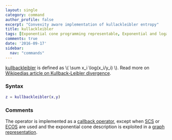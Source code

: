 ```yaml
---
layout: single
category: command
author_profile: false
excerpt: "Convexity aware implementation of kullackleibler entropy"
title: kullackleibler
tags: [Exponential cone programming representable, Exponential and logarithmic functions]
comments: true
date: '2016-09-17'
sidebar:
  nav: "commands"
---
```


[kullbackleibler](/command/kullbackleibler) is defined as \\( \sum x_i \log(x_i/y_i) \\). Read more on [Wikipedias article on Kullback-Leibler divergence](http://en.wikipedia.org/wiki/Kullback%E2%80%93Leibler_divergence).

### Syntax
````matlab
z = kullbackleibler(x,y)
````

### Comments

The operator  is implemented as a [callback operator](/tutorial/nonlinearoperatorscallback), except when [SCS](/solver/scs) or [ECOS](/solver/ecos) are used and the exponential cone description is exploited in a [graph representation](/tutorial/nonlinearoperatorsgraphs).
